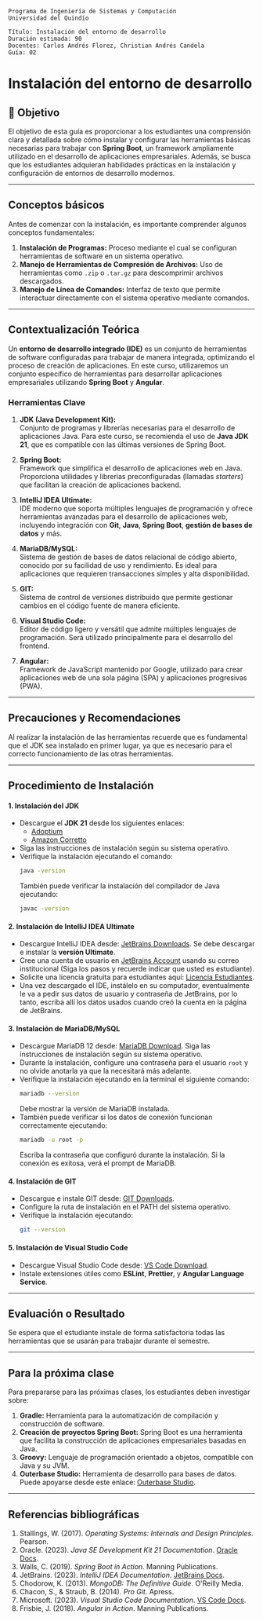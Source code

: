 ```
Programa de Ingeniería de Sistemas y Computación
Universidad del Quindío

Título: Instalación del entorno de desarrollo
Duración estimada: 90
Docentes: Carlos Andrés Florez, Christian Andrés Candela
Guía: 02
```

# **Instalación del entorno de desarrollo**

## **🎯 Objetivo**

El objetivo de esta guía es proporcionar a los estudiantes una comprensión clara y detallada sobre cómo instalar y configurar las herramientas básicas necesarias para trabajar con **Spring Boot**, un framework ampliamente utilizado en el desarrollo de aplicaciones empresariales. Además, se busca que los estudiantes adquieran habilidades prácticas en la instalación y configuración de entornos de desarrollo modernos.

---

## **Conceptos básicos**

Antes de comenzar con la instalación, es importante comprender algunos conceptos fundamentales:

1. **Instalación de Programas:** Proceso mediante el cual se configuran herramientas de software en un sistema operativo.
2. **Manejo de Herramientas de Compresión de Archivos:** Uso de herramientas como `.zip` o `.tar.gz` para descomprimir archivos descargados.
3. **Manejo de Línea de Comandos:** Interfaz de texto que permite interactuar directamente con el sistema operativo mediante comandos.

---

## **Contextualización Teórica**

Un **entorno de desarrollo integrado (IDE)** es un conjunto de herramientas de software configuradas para trabajar de manera integrada, optimizando el proceso de creación de aplicaciones. En este curso, utilizaremos un conjunto específico de herramientas para desarrollar aplicaciones empresariales utilizando **Spring Boot** y **Angular**.

### **Herramientas Clave**

1. **JDK (Java Development Kit):**  
   Conjunto de programas y librerías necesarias para el desarrollo de aplicaciones Java. Para este curso, se recomienda el uso de **Java JDK 21**, que es compatible con las últimas versiones de Spring Boot.  

2. **Spring Boot:**  
   Framework que simplifica el desarrollo de aplicaciones web en Java. Proporciona utilidades y librerías preconfiguradas (llamadas *starters*) que facilitan la creación de aplicaciones backend.  

3. **IntelliJ IDEA Ultimate:**  
   IDE moderno que soporta múltiples lenguajes de programación y ofrece herramientas avanzadas para el desarrollo de aplicaciones web, incluyendo integración con **Git**, **Java**, **Spring Boot**, **gestión de bases de datos** y más.

4. **MariaDB/MySQL:**  
   Sistema de gestión de bases de datos relacional de código abierto, conocido por su facilidad de uso y rendimiento. Es ideal para aplicaciones que requieren transacciones simples y alta disponibilidad.

5. **GIT:**  
   Sistema de control de versiones distribuido que permite gestionar cambios en el código fuente de manera eficiente.  

6. **Visual Studio Code:**  
   Editor de código ligero y versátil que admite múltiples lenguajes de programación. Será utilizado principalmente para el desarrollo del frontend.  

7. **Angular:**  
   Framework de JavaScript mantenido por Google, utilizado para crear aplicaciones web de una sola página (SPA) y aplicaciones progresivas (PWA).  

---

## **Precauciones y Recomendaciones**

Al realizar la instalación de las herramientas recuerde que es fundamental que el JDK sea instalado en primer lugar, ya que es necesario para el correcto funcionamiento de las otras herramientas. 

---

## **Procedimiento de Instalación**

#### **1. Instalación del JDK**
- Descargue el **JDK 21** desde los siguientes enlaces:
  - [Adoptium](https://adoptium.net/es/temurin/releases/)
  - [Amazon Corretto](https://docs.aws.amazon.com/corretto/latest/corretto-21-ug/downloads-list.html)
- Siga las instrucciones de instalación según su sistema operativo.
- Verifique la instalación ejecutando el comando:
  ```bash
  java -version
  ```
  También puede verificar la instalación del compilador de Java ejecutando:
  ```bash
  javac -version
  ```

#### **2. Instalación de IntelliJ IDEA Ultimate**
- Descargue IntelliJ IDEA desde: [JetBrains Downloads](https://www.jetbrains.com/es-es/idea/download/). Se debe descargar e instalar la **versión Ultimate**.
- Cree una cuenta de usuario en [JetBrains Account](https://account.jetbrains.com/login) usando su correo institucional (Siga los pasos y recuerde indicar que usted es estudiante).
- Solicite una licencia gratuita para estudiantes aquí: [Licencia Estudiantes](https://www.jetbrains.com/shop/eform/students).
- Una vez descargado el IDE, instálelo en su computador, eventualmente le va a pedir sus datos de usuario y contraseña de JetBrains, por lo tanto, escriba allí los datos usados cuando creó la cuenta en la página de JetBrains. 

#### **3. Instalación de MariaDB/MySQL**
- Descargue MariaDB 12 desde: [MariaDB Download](https://mariadb.org/download/). Siga las instrucciones de instalación según su sistema operativo.
- Durante la instalación, configure una contraseña para el usuario `root` y no olvide anotarla ya que la necesitará más adelante.
- Verifique la instalación ejecutando en la terminal el siguiente comando:
  ```bash
  mariadb --version
  ```
   Debe mostrar la versión de MariaDB instalada.
- También puede verificar si los datos de conexión funcionan correctamente ejecutando:
  ```bash
  mariadb -u root -p
  ```
  Escriba la contraseña que configuró durante la instalación. Si la conexión es exitosa, verá el prompt de MariaDB.

#### **4. Instalación de GIT**
- Descargue e instale GIT desde: [GIT Downloads](https://git-scm.com/downloads).
- Configure la ruta de instalación en el PATH del sistema operativo.
- Verifique la instalación ejecutando:
  ```bash
  git --version
  ```

#### **5. Instalación de Visual Studio Code**
- Descargue Visual Studio Code desde: [VS Code Download](https://code.visualstudio.com/download).
- Instale extensiones útiles como **ESLint**, **Prettier**, y **Angular Language Service**.

---

## **Evaluación o Resultado**

Se espera que el estudiante instale de forma satisfactoria todas las herramientas que se usarán para trabajar durante el semestre.

---

## **Para la próxima clase**

Para prepararse para las próximas clases, los estudiantes deben investigar sobre:

1. **Gradle:** Herramienta para la automatización de compilación y construcción de software.
2. **Creación de proyectos Spring Boot:** Spring Boot es una herramienta que facilita la construcción de aplicaciones empresariales basadas en Java.
3. **Groovy:** Lenguaje de programación orientado a objetos, compatible con Java y su JVM.
4. **Outerbase Studio:** Herramienta de desarrollo para bases de datos. Puede apoyarse desde este enlace: [Outerbase Studio](https://outerbase.com/studio).

---


## **Referencias bibliográficas**

1. Stallings, W. (2017). *Operating Systems: Internals and Design Principles*. Pearson.
2. Oracle. (2023). *Java SE Development Kit 21 Documentation*. [Oracle Docs](https://docs.oracle.com/en/java/javase/21/).
3. Walls, C. (2019). *Spring Boot in Action*. Manning Publications.
4. JetBrains. (2023). *IntelliJ IDEA Documentation*. [JetBrains Docs](https://www.jetbrains.com/idea/documentation/).
5. Chodorow, K. (2013). *MongoDB: The Definitive Guide*. O'Reilly Media.
6. Chacon, S., & Straub, B. (2014). *Pro Git*. Apress.
7. Microsoft. (2023). *Visual Studio Code Documentation*. [VS Code Docs](https://code.visualstudio.com/docs).
8. Frisbie, J. (2018). *Angular in Action*. Manning Publications.